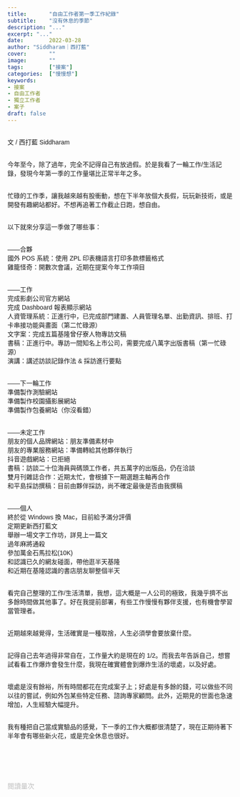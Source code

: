 ```yaml
---
title:       "自由工作者第一季工作紀錄"
subtitle:    "沒有休息的季節"
description: "..."
excerpt: "..."
date:        2022-03-28
author: "Siddharam｜西打藍"
cover:       ""
image:       ""
tags:        ["接案"]
categories:  ["慢慢想"]
keywords:
- 接案
- 自由工作者
- 獨立工作者
- 案子
draft: false
---
```


<article style="font-family: 'Noto Sans TC', '微軟正黑體', sans-serif; font-weight: 300;">

<br>文 / 西打藍 Siddharam<br><br>

今年至今，除了過年，完全不記得自己有放過假。於是我看了一輪工作/生活記錄，發現今年第一季的工作量堪比正常半年之多。<br><br>

忙碌的工作季，讓我越來越有股衝動，想在下半年放個大長假，玩玩新技術，或是開發有趣網站都好。不想再追著工作截止日跑，想自由。<br><br>

以下就來分享這一季做了哪些事：<br><br>

——合夥<br>
國外 POS 系統：使用 ZPL 印表機語言打印多款標籤格式<br>
雞籠怪奇：開數次會議，近期在提案今年工作項目<br><br>

——工作<br>
完成影劇公司官方網站<br>
完成 Dashboard 報表顯示網站<br>
人資管理系統：正進行中，已完成部門建置、人員管理名單、出勤資訊、排班、打卡串接功能與畫面（第二忙碌源）<br>
文字案：完成五篇基隆曾仔寮人物專訪文稿<br>
書稿：正進行中。專訪一間知名上市公司，需要完成八萬字出版書稿（第一忙碌源）<br>
演講：講述訪談記錄作法 & 採訪進行要點<br><br>

——下一輪工作<br>
準備製作測驗網站<br>
準備製作校園攝影展網站<br>
準備製作包養網站（你沒看錯）<br><br>

——未定工作<br>
朋友的個人品牌網站：朋友準備素材中<br>
朋友的專業服務網站：準備轉給其他夥伴執行<br>
抖音遊戲網站：已拒絕<br>
書稿：訪談二十位海員與碼頭工作者，共五萬字的出版品，仍在洽談<br>
雙月刊雜誌合作：近期太忙，會根據下一期選題主軸再合作<br>
和平島採訪撰稿：目前由夥伴採訪，尚不確定最後是否由我撰稿<br><br>

——個人<br>
終於從 Windows 換 Mac，目前給予滿分評價<br>
定期更新西打藍文<br>
舉辦一場文字工作坊，詳見上一篇文<br>
過年麻將通殺<br>
參加萬金石馬拉松(10K)<br>
和認識已久的網友碰面，帶他逛半天基隆<br>
和近期在基隆認識的書店朋友聊整個半天<br><br>

看完自己整理的工作/生活清單，我想，這大概是一人公司的極致，我幾乎擠不出多餘時間做其他事了。好在我提前部署，有些工作慢慢有夥伴支援，也有機會學習當管理者。<br><br>

近期越來越覺得，生活確實是一種取捨，人生必須學會要放棄什麼。<br><br>

記得自己去年過得非常自在，工作量大約是現在的 1/2。而我去年告訴自己，想嘗試看看工作爆炸會發生什麼，我現在確實體會到爆炸生活的壞處，以及好處。<br><br>

壞處是沒有餘裕，所有時間都花在完成案子上；好處是有多餘的錢，可以做些不同以往的嘗試，例如外包某些特定任務、諮詢專家顧問。此外，近期見的世面也急速增加，人生經驗大幅提升。<br><br>

我有種把自己當成實驗品的感覺，下一季的工作大概都很清楚了，現在正期待著下半年會有哪些新火花，或是完全休息也很好。<br><br>


<br><br><br>

</article>

<div style="color: #bfbfbf; font-size: 15px;" id="busuanzi_container_page_pv">
  閱讀量<span id="busuanzi_value_page_pv"></span>次
</div>

<script src="../../js/post.js"></script>




